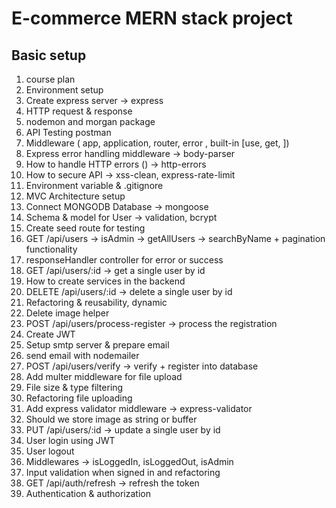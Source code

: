 # E-commerce MERN stack project

## Basic setup

1. course plan
2. Environment setup
3. Create express server -> express
4. HTTP request & response
5. nodemon and morgan package
6. API Testing postman
7. Middleware ( app, application, router, error , built-in [use, get, ])
8. Express error handling middleware -> body-parser
9. How to handle HTTP errors () -> http-errors
10. How to secure API -> xss-clean, express-rate-limit
11. Environment variable & .gitignore
12. MVC Architecture setup
13. Connect MONGODB Database -> mongoose
14. Schema & model for User -> validation, bcrypt
15. Create seed route for testing
16. GET /api/users -> isAdmin -> getAllUsers -> searchByName + pagination functionality
17. responseHandler controller for error or success
18. GET /api/users/:id -> get a single user by id
19. How to create services in the backend
20. DELETE /api/users/:id -> delete a single user by id
21. Refactoring & reusability, dynamic
22. Delete image helper
23. POST /api/users/process-register -> process the registration
24. Create JWT
25. Setup smtp server & prepare email
26. send email with nodemailer
27. POST /api/users/verify -> verify + register into database
28. Add multer middleware for file upload
29. File size & type filtering
30. Refactoring file uploading
31. Add express validator middleware -> express-validator
32. Should we store image as string or buffer
33. PUT /api/users/:id -> update a single user by id
34. User login using JWT
35. User logout
36. Middlewares -> isLoggedIn, isLoggedOut, isAdmin
37. Input validation when signed in and refactoring
38. GET /api/auth/refresh -> refresh the token
39. Authentication & authorization
